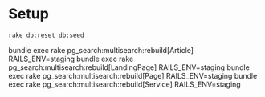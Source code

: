# Setup

`rake db:reset db:seed`

 
bundle exec rake pg_search:multisearch:rebuild[Article] RAILS_ENV=staging
bundle exec rake pg_search:multisearch:rebuild[LandingPage] RAILS_ENV=staging
bundle exec rake pg_search:multisearch:rebuild[Page] RAILS_ENV=staging
bundle exec rake pg_search:multisearch:rebuild[Service] RAILS_ENV=staging
